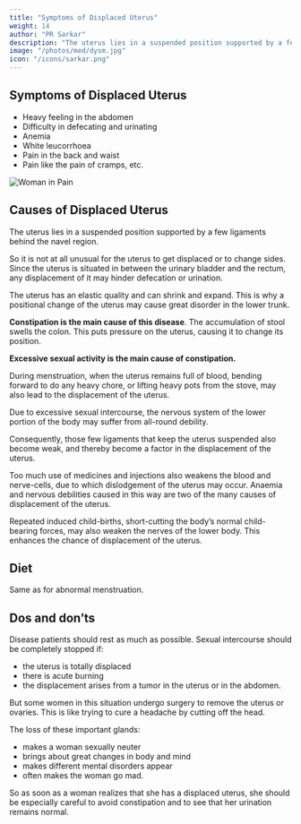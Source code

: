 ```yaml
---
title: "Symptoms of Displaced Uterus"
weight: 14
author: "PR Sarkar"
description: "The uterus lies in a suspended position supported by a few ligaments behind the navel region."
image: "/photos/med/dysm.jpg"
icon: "/icons/sarkar.png"
---
```




## Symptoms of Displaced Uterus

- Heavy feeling in the abdomen
- Difficulty in defecating and urinating
- Anemia
- White leucorrhoea
- Pain in the back and waist
- Pain like the pain of cramps, etc.

![Woman in Pain](/photos/med/dysm.jpg)


## Causes of Displaced Uterus

The uterus lies in a suspended position supported by a few ligaments behind the navel region.

So it is not at all unusual for the uterus to get displaced or to change sides. Since the uterus is situated in between the urinary bladder and the rectum, any displacement of it may hinder defecation or urination. 

The uterus has an elastic quality and can shrink and expand. This is why a positional change of the uterus may cause great disorder in the lower trunk.

**Constipation is the main cause of this disease**. The accumulation of stool swells the colon. This puts pressure on the uterus, causing it to change its position. 

**Excessive sexual activity is the main cause of constipation.**

During menstruation, when the uterus remains full of blood, bending forward to do any heavy chore, or lifting heavy pots from the stove, may also lead to the displacement of the uterus.

Due to excessive sexual intercourse, the nervous system of the lower portion of the body may suffer from all-round debility. 

Consequently, those few ligaments that keep the uterus suspended also become weak, and thereby become a factor in the displacement of the uterus.

Too much use of medicines and injections also weakens the blood and nerve-cells, due to which dislodgement of the uterus may occur. Anaemia and nervous debilities caused in this way are two of the many causes of displacement of the uterus.

Repeated induced child-births, short-cutting the body’s normal child-bearing forces, may also weaken the nerves of the lower body. This enhances the chance of displacement of the uterus.

<!-- Treatment:
Morning – Utkśepa Mudrá, Padahastásana, Shalabhásana, Ud́d́ayana Mudrá, Bandhatraya Yoga Mudrá, and Ámbhasii Mudrá or Ámbhasii Práńáyáma.
Evening – Padahastásana, Pashcimottánásana, Sarváuṋgásana, Matsyamudrá, and Kákacaiṋcu Mudrá.
Taking vyápaka snána is very beneficial with this disease. See restriction on ásanas given under “Treatment”, Section C of this chapter. -->

## Diet

Same as for abnormal menstruation.


## Dos and don’ts

Disease patients should rest as much as possible. Sexual intercourse should be completely stopped if:
- the uterus is totally displaced
- there is acute burning
- the displacement arises from a tumor in the uterus or in the abdomen.

But some women in this situation undergo surgery to remove the uterus or ovaries. This is like trying to cure a headache by cutting off the head.

<!-- Obviously, such surgery cannot bring about a cure.  -->

The loss of these important glands:
- makes a woman sexually neuter
- brings about great changes in body and mind
- makes different mental disorders appear
- often makes the woman go mad. 

So as soon as a woman realizes that she has a displaced uterus, she should be especially careful to avoid constipation and to see that her urination remains normal.
